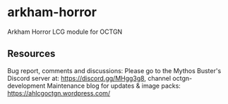 # arkham-horror
Arkham Horror LCG module for OCTGN

## Resources
Bug report, comments and discussions: Please go to the Mythos Buster's Discord server at: https://discord.gg/MHgg3g8, channel octgn-development
Maintenance blog for updates & image packs: https://ahlcgoctgn.wordpress.com/